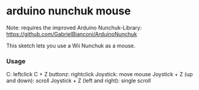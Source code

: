 # arduino nunchuk mouse

Note: requires the improved Arduino Nunchuk-Library: https://github.com/GabrielBianconi/ArduinoNunchuk

This sketch lets you use a Wii Nunchuk as a mouse.

### Usage
C: leftclick
C + Z buttonz: rightclick
Joystick: move mouse
Joystick + Z (up and down): scroll
Joystick + Z (left and right): single scroll